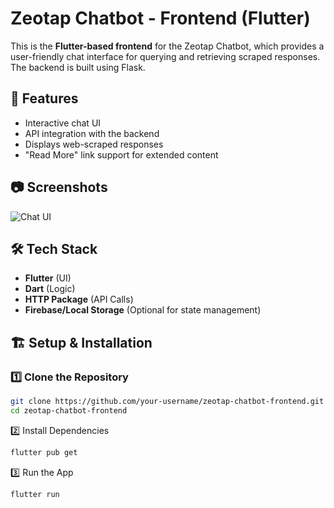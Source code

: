# Zeotap Chatbot - Frontend (Flutter)

This is the **Flutter-based frontend** for the Zeotap Chatbot, which provides a user-friendly chat interface for querying and retrieving scraped responses. The backend is built using Flask.

## 🚀 Features
- Interactive chat UI
- API integration with the backend
- Displays web-scraped responses
- "Read More" link support for extended content

## 📷 Screenshots
![Chat UI](https://via.placeholder.com/600x300) <!-- Replace with actual screenshots -->

## 🛠️ Tech Stack
- **Flutter** (UI)
- **Dart** (Logic)
- **HTTP Package** (API Calls)
- **Firebase/Local Storage** (Optional for state management)

## 🏗️ Setup & Installation
### 1️⃣ Clone the Repository
```sh
git clone https://github.com/your-username/zeotap-chatbot-frontend.git
cd zeotap-chatbot-frontend
```
2️⃣ Install Dependencies
```sh
flutter pub get
```
3️⃣ Run the App
```sh
flutter run
```
